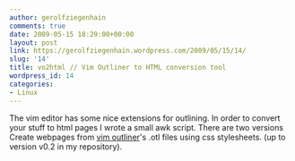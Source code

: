 ```yaml
---
author: gerolfziegenhain
comments: true
date: 2009-05-15 18:29:00+00:00
layout: post
link: https://gerolfziegenhain.wordpress.com/2009/05/15/14/
slug: '14'
title: vo2html // Vim Outliner to HTML conversion tool
wordpress_id: 14
categories:
- Linux
---
```


The vim editor has some nice extensions for outlining. In order to convert your stuff to html pages I wrote a small awk script. There are two versions Create webpages from [vim outliner](http://www.vimoutliner.org/)'s .otl files using css stylesheets. (up to version v0.2 in my repository).

